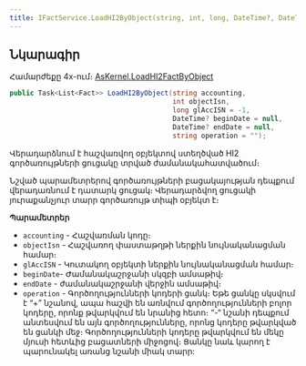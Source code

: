 ```yaml
---
title: IFactService.LoadHI2ByObject(string, int, long, DateTime?, DateTime?, string) մեթոդ
---
```


## Նկարագիր

Համարժեքը 4x-ում։ [AsKernel.LoadHI2FactByObject](https://armsoft.github.io/as4x-docs/HTM/ProgrGuide/Functions/Functions/AccManagement/LoadHI2FactByObject.html)

```c#
public Task<List<Fact>> LoadHI2ByObject(string accounting, 
                                        int objectIsn, 
                                        long glAccISN = -1, 
                                        DateTime? beginDate = null, 
                                        DateTime? endDate = null, 
                                        string operation = "");
```

Վերադարձնում է հաշվառվող օբյեկտով ստեղծված HI2 գործառույթների ցուցակը տրված ժամանակահատվածում։

Նշված պարամետրերով գործառույթների բացակայության դեպքում վերադառնում է դատարկ ցուցակ։ Վերադարձվող ցուցակի յուրաքանչյուր տարր գործառույթ տիպի օբյեկտ է։

**Պարամետրեր**

* `accounting` - Հաշվառման կոդը։
* `objectIsn` - Հաշվառող փաստաթղթի ներքին նույնականացման համար։
* `glAccISN` - Կուտակող օբյեկտի ներքին նույնականացման համար։
* `beginDate`- Ժամանակաշրջանի սկզբի ամսաթիվ։
* `endDate` - ժամանակաշրջանի վերջին ամսաթիվ։
* `operation` - Գործողությունների կոդերի ցանկ։ 
  Եթե ցանկը սկսվում է “+” նշանով, ապա հաշվի են առնվում գործողությունների բոլոր կոդերը, որոնք թվարկվում են նրանից հետո։ 
  “-“ նշանի դեպքում անտեսվում են այն գործողությունները, որոնց կոդերը թվարկված են ցանկի մեջ։ 
  Գործողությունների կոդերը թվարկվում են մեկը մյուսի հետևից բացատների միջոցով։ 
  Ցանկը նաև կարող է պարունակել առանց նշանի միակ տարր:
